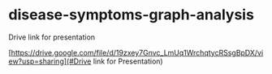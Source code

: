 # disease-symptoms-graph-analysis

Drive link for presentation

[https://drive.google.com/file/d/19zxey7Gnvc_LmUq1WrchqtycRSsgBpDX/view?usp=sharing](#Drive link for Presentation)
